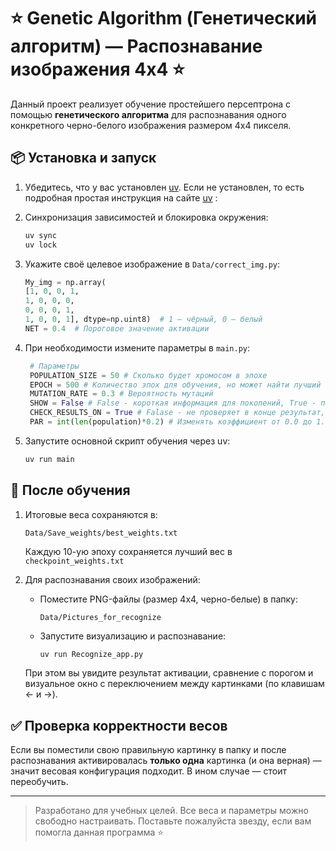 # ⭐ Genetic Algorithm (Генетический алгоритм) — Распознавание изображения 4x4 ⭐

Данный проект реализует обучение простейшего персептрона с помощью **генетического алгоритма** для распознавания одного конкретного черно-белого изображения размером 4x4 пикселя.

## 📦 Установка и запуск

1. Убедитесь, что у вас установлен [uv](https://github.com/astral-sh/uv). Если не установлен, то есть подробная простая инструкция на сайте [uv](https://docs.astral.sh/uv/getting-started/installation/) :

2. Синхронизация зависимостей и блокировка окружения:
    ```bash
    uv sync
    uv lock
    ```

3. Укажите своё целевое изображение в `Data/correct_img.py`:
    ```python
    My_img = np.array(
   [1, 0, 0, 1,
    1, 0, 0, 0,
    0, 0, 0, 1,
    1, 0, 0, 1], dtype=np.uint8)  # 1 — чёрный, 0 — белый
    NET = 0.4  # Пороговое значение активации
    ```

4. При необходимости измените параметры в `main.py`:
   ```python
    # Параметры
    POPULATION_SIZE = 50 # Сколько будет хромосом в эпохе
    EPOCH = 500 # Количество эпох для обучения, но может найти лучший вес раньше и остановит обучение
    MUTATION_RATE = 0.3 # Вероятность мутаций
    SHOW = False # False - короткая информация для поколений, True - подробная информация для поколений
    CHECK_RESULTS_ON = True # Falase - не проверяет в конце результат, True - идёт проверка веса на идеальность
    PAR = int(len(population)*0.2) # Изменять коэффициент от 0.0 до 1.0. Определяет сколько процентов популяции будет скрещиваться
    ```

5. Запустите основной скрипт обучения через uv:
    ```bash
    uv run main
    ```

## 🧠 После обучения

1. Итоговые веса сохраняются в:
    ```
    Data/Save_weights/best_weights.txt
    ```
    Каждую 10-ую эпоху сохраняется лучший вес в `checkpoint_weights.txt`

2. Для распознавания своих изображений:
    - Поместите PNG-файлы (размер 4x4, черно-белые) в папку:
        ```
        Data/Pictures_for_recognize
        ```
    - Запустите визуализацию и распознавание:
        ```bash
        uv run Recognize_app.py
        ```

    При этом вы увидите результат активации, сравнение с порогом и визуальное окно с переключением между картинками (по клавишам ← и →).

## ✅ Проверка корректности весов

Если вы поместили свою правильную картинку в папку и после распознавания активировалась **только одна** картинка (и она верная) — значит весовая конфигурация подходит. В ином случае — стоит переобучить.

---

> Разработано для учебных целей. Все веса и параметры можно свободно настраивать. Поставьте пожалуйста звезду, если вам помогла данная программа ⭐
